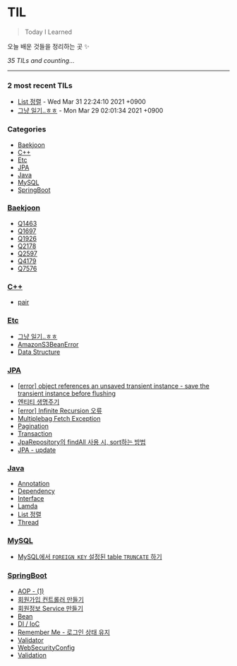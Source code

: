 # TIL
> Today I Learned

오늘 배운 것들을 정리하는 곳 ✨


_35 TILs and counting..._

---

### 2 most recent TILs

- [List 정렬](Java/List_Sort.md) - Wed Mar 31 22:24:10 2021 +0900
- [그냥 일기..ㅎㅎ](Etc/2021.03.29.md) - Mon Mar 29 02:01:34 2021 +0900

### Categories

- [Baekjoon](#Baekjoon)
- [C++](#C++)
- [Etc](#Etc)
- [JPA](#JPA)
- [Java](#Java)
- [MySQL](#MySQL)
- [SpringBoot](#SpringBoot)

### [Baekjoon](#Baekjoon)
- [Q1463](Baekjoon/Q1463.md)
- [Q1697](Baekjoon/Q1697.md)
- [Q1926](Baekjoon/Q1926.md)
- [Q2178](Baekjoon/Q2178.md)
- [Q2597](Baekjoon/Q2579.md)
- [Q4179](Baekjoon/Q4179.md)
- [Q7576](Baekjoon/Q7576.md)

### [C++](#C++)
- [pair](C++/pair.md)

### [Etc](#Etc)
- [그냥 일기..ㅎㅎ](Etc/2021.03.29.md)
- [AmazonS3BeanError](Etc/AmazonS3BeanError.md)
- [Data Structure](Etc/DataStructure.md)

### [JPA](#JPA)
- [[error] object references an unsaved transient instance - save the transient instance before flushing](JPA/Cascade.md)
- [엔티티 생명주기](JPA/Entity-Lifecycle.md)
- [[error] Infinite Recursion 오류](JPA/Infinite-Recursion.md)
- [Multiplebag Fetch Exception](JPA/MultipleBagFetchException.md)
- [Pagination](JPA/Pagination.md)
- [Transaction](JPA/Transaction.md)
- [JpaRepository의 findAll 사용 시, sort하는 방법](JPA/findAllSort.md)
- [JPA - update](JPA/update.md)

### [Java](#Java)
- [Annotation](Java/Annotation.md)
- [Dependency](Java/Dependency.md)
- [Interface](Java/Interface.md)
- [Lamda](Java/Lamda.md)
- [List 정렬](Java/List_Sort.md)
- [Thread](Java/Thread.md)

### [MySQL](#MySQL)
- [MySQL에서 `FOREIGN KEY` 설정된 table `TRUNCATE` 하기](MySQL/truncate-foreign-key.md)

### [SpringBoot](#SpringBoot)
- [AOP - (1)](SpringBoot/AOP_1.md)
- [회원가입 컨트롤러 만들기](SpringBoot/AccountController.md)
- [회원정보 Service 만들기](SpringBoot/AccountFormSubmit.md)
- [Bean](SpringBoot/Bean.md)
- [DI / IoC](SpringBoot/DI-IoC.md)
- [Remember Me - 로그인 상태 유지](SpringBoot/RememberMe.md)
- [Validator](SpringBoot/Validator.md)
- [WebSecurityConfig](SpringBoot/WebSecurityConfig.md)
- [Validation](SpringBoot/validation.md)

[1]: https://simonwillison.net/2020/Apr/20/self-rewriting-readme/
[2]: https://github.com/jbranchaud/til

